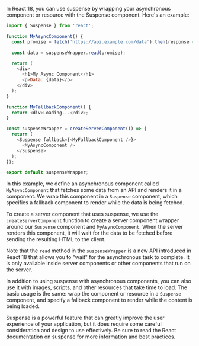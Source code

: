 In React 18, you can use suspense by wrapping your asynchronous component or resource with the Suspense component. Here's an example:

```javascript
import { Suspense } from 'react';

function MyAsyncComponent() {
  const promise = fetch('https://api.example.com/data').then(response => response.json());

  const data = suspenseWrapper.read(promise);

  return (
    <div>
      <h1>My Async Component</h1>
      <p>Data: {data}</p>
    </div>
  );
}

function MyFallbackComponent() {
  return <div>Loading...</div>;
}

const suspenseWrapper = createServerComponent(() => {
  return (
    <Suspense fallback={<MyFallbackComponent />}>
      <MyAsyncComponent />
    </Suspense>
  );
});

export default suspenseWrapper;
```

In this example, we define an asynchronous component called `MyAsyncComponent` that fetches some data from an API and renders it in a component. We wrap this component in a `Suspense` component, which specifies a fallback component to render while the data is being fetched.

To create a server component that uses suspense, we use the `createServerComponent` function to create a server component wrapper around our `Suspense` component and `MyAsyncComponent`. When the server renders this component, it will wait for the data to be fetched before sending the resulting HTML to the client.

Note that the `read` method in the `suspenseWrapper` is a new API introduced in React 18 that allows you to "wait" for the asynchronous task to complete. It is only available inside server components or other components that run on the server.

In addition to using suspense with asynchronous components, you can also use it with images, scripts, and other resources that take time to load. The basic usage is the same: wrap the component or resource in a `Suspense` component, and specify a fallback component to render while the content is being loaded.

Suspense is a powerful feature that can greatly improve the user experience of your application, but it does require some careful consideration and design to use effectively. Be sure to read the React documentation on suspense for more information and best practices.